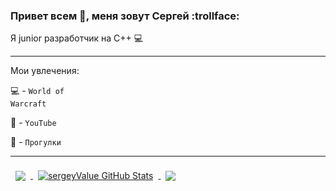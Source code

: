 
### Привет всем 👋, меня зовут Сергей  :trollface:

 Я  junior разработчик на С++ :computer:

---

Мои увлечения:

:computer: - <code>World of Warcraft</code>

:notebook: - <code>YouTube</code>

:pray: - <code>Прогулки</code>

---
<a href="https://github.com/sergeyValue">
  <img align="center" style="margin:0.5rem" src="https://github-readme-stats.vercel.app/api/top-langs/?username=sergeyValue&hide=html,css&title_color=ffffff&text_color=c9cacc&icon_color=4AB197&bg_color=1A2B34" />
</a>
<a href="https://github.com/sergeyValue">
  <img align="center" style="margin:0.5rem" src="https://github-readme-stats.vercel.app/api?username=sergeyValue&show_icons=true&line_height=27&count_private=true&title_color=ffffff&text_color=c9cacc&icon_color=4AB097&bg_color=1A2B34" alt="sergeyValue GitHub Stats" />
</a>
<a href="https://github.com/sergeyValue/console_RPG_Lioness/tree/main/RPG_Lioness/RPG_Lioness">
  <img align="center" style="margin:0.5rem" src="https://github-readme-stats.vercel.app/api/pin/?username=sergeyValue&repo=ng-limeade&title_color=ffffff&text_color=c9cacc&icon_color=4AB197&bg_color=1A2B34" />
</a>
